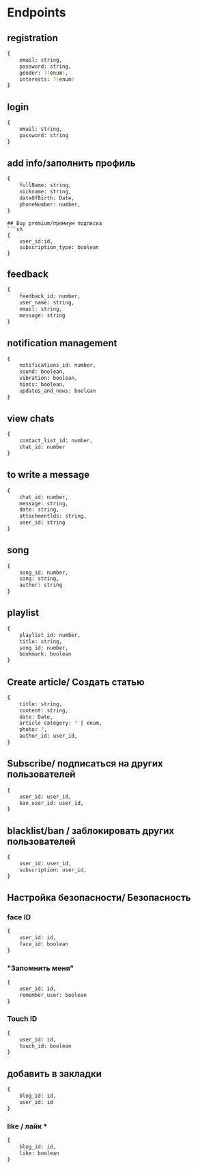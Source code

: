 # Endpoints
## registration
```sh
{
    email: string,
    password: string,
    gender: ?(enum),
    interests: ?(enum)
}
```
## login
```sh
{
    email: string,
    password: string
}
```
## add info/заполнить профиль
```sh
{
    fullName: string,
    nickname: string,
    dateOfBirth: Date,
    phoneNumber: number,
}
```
```
## Buy premium/премиум подписка
```sh
{
    user_id:id,
    subscription_type: boolean
}
```
## feedback

```sh
{
    feedback_id: number,
    user_name: string,
    email: string,
    message: string
}
```

## notification management

```sh
{
    notifications_id: number,
    sound: boolean,
    vibration: boolean,
    hints: boolean,
    updates_and_news: boolean
}
```

## view chats

```sh
{
    contact_list_id: number,
    chat_id: number
}
```

## to write a message

```sh
{
    chat_id: number,
    message: string,
    date: string,
    attachmentlds: string,
    user_id: string
}
```

## song

```sh
{
    song_id: number,
    song: string,
    author: string
}
```

## playlist

```sh
{
    playlist_id: number,
    title: string,
    song_id: number,
    bookmark: boolean
}
```
## Create article/ Создать статью
```sh
{
    title: string,
    content: string,
    date: Date,
    article category: ? | enum,
    photo: ?,
    author_id: user_id,
}
```
## Subscribe/ подписаться на других пользователей
```sh
{
    user_id: user_id,
    ban_user_id: user_id,
}
```
## blacklist/ban / заблокировать других пользователей
```sh
{
    user_id: user_id,
    subscription: user_id,
}
```
## Настройка безопасности/ Безопасность
### face ID 
```sh 
{
    user_id: id,
    face_id: boolean
}
```
### "Запомнить меня" 
```sh 
{
    user_id: id,
    remember_user: boolean
}
```
### Touch ID 
```sh 
{
    user_id: id,
    touch_id: boolean
}
```
## добавить в закладки 
```sh 
{
    blog_id: id,
    user_id: id
}
```
### like / лайк * 
```sh 
{
    blog_id: id,
    like: boolean
}
```

